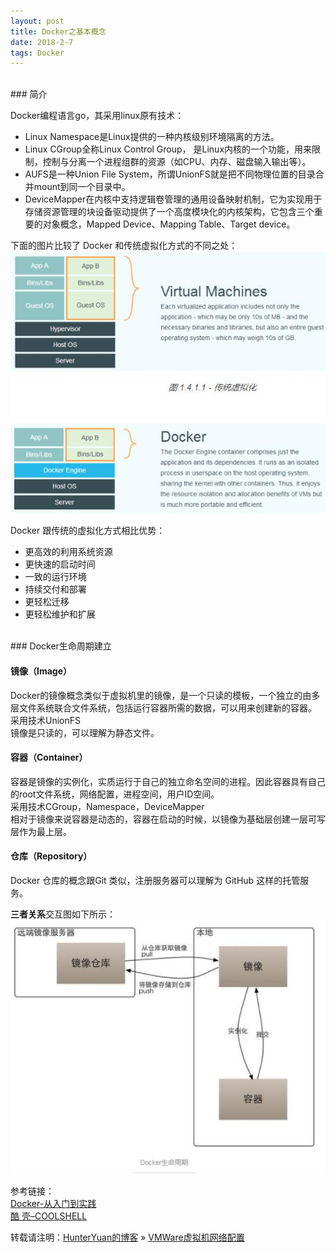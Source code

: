 ```yaml
---
layout: post
title: Docker之基本概念
date: 2018-2-7 
tags: Docker        
---
```

<br>    
### 简介    

Docker编程语言go，其采用linux原有技术：    
- Linux Namespace是Linux提供的一种内核级别环境隔离的方法。    
- Linux CGroup全称Linux Control Group， 是Linux内核的一个功能，用来限制，控制与分离一个进程组群的资源（如CPU、内存、磁盘输入输出等）。    
- AUFS是一种Union File System，所谓UnionFS就是把不同物理位置的目录合并mount到同一个目录中。    
- DeviceMapper在内核中支持逻辑卷管理的通用设备映射机制，它为实现用于存储资源管理的块设备驱动提供了一个高度模块化的内核架构，它包含三个重要的对象概念，Mapped Device、Mapping Table、Target device。    

下面的图片比较了 Docker 和传统虚拟化方式的不同之处：    
![](/images/posts/2018-2-6-DockerBaseInfo/DockerBaseInfo1.jpg)     

Docker 跟传统的虚拟化方式相比优势：    
- 更高效的利用系统资源    
- 更快速的启动时间    
- 一致的运行环境    
- 持续交付和部署    
- 更轻松迁移    
- 更轻松维护和扩展    

<br> 
### Docker生命周期建立    

#### 镜像（Image）

Docker的镜像概念类似于虚拟机里的镜像，是一个只读的模板，一个独立的由多层文件系统联合文件系统，包括运行容器所需的数据，可以用来创建新的容器。    
采用技术UnionFS    
镜像是只读的，可以理解为静态文件。    

#### 容器（Container）    

容器是镜像的实例化，实质运行于自己的独立命名空间的进程。因此容器具有自己的root文件系统，网络配置，进程空间，用户ID空间。    
采用技术CGroup，Namespace，DeviceMapper    
相对于镜像来说容器是动态的，容器在启动的时候，以镜像为基础层创建一层可写层作为最上层。    

#### 仓库（Repository）
Docker 仓库的概念跟Git 类似，注册服务器可以理解为 GitHub 这样的托管服务。    

**三者关系**交互图如下所示：    
![](/images/posts/2018-2-6-DockerBaseInfo/DockerBaseInfo2.jpg)     

参考链接：    
[Docker-从入门到实践](https://yeasy.gitbooks.io/docker_practice/)        
[酷 壳–COOLSHELL](https://coolshell.cn/?s=DOCKER)        

转载请注明：[HunterYuan的博客](https://clodfisher.github.io/) » [VMWare虚拟机网络配置](https://clodfisher.github.io/2018/07/DockerBaseInfo/)   



